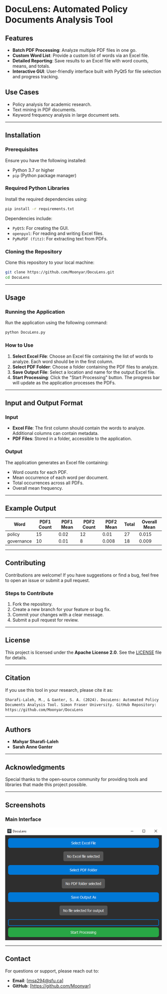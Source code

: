 
# DocuLens: Automated Policy Documents Analysis Tool

## Features
- **Batch PDF Processing**: Analyze multiple PDF files in one go.
- **Custom Word List**: Provide a custom list of words via an Excel file.
- **Detailed Reporting**: Save results to an Excel file with word counts, means, and totals.
- **Interactive GUI**: User-friendly interface built with PyQt5 for file selection and progress tracking.

## Use Cases
- Policy analysis for academic research.
- Text mining in PDF documents.
- Keyword frequency analysis in large document sets.

---

## Installation

### Prerequisites
Ensure you have the following installed:
- Python 3.7 or higher
- `pip` (Python package manager)

### Required Python Libraries
Install the required dependencies using:
```bash
pip install -r requirements.txt
```

Dependencies include:
- `PyQt5`: For creating the GUI.
- `openpyxl`: For reading and writing Excel files.
- `PyMuPDF (fitz)`: For extracting text from PDFs.

### Cloning the Repository
Clone this repository to your local machine:
```bash
git clone https://github.com/Moonyar/DocuLens.git
cd DocuLens
```

---

## Usage

### Running the Application
Run the application using the following command:
```bash
python DocuLens.py
```

### How to Use
1. **Select Excel File**: Choose an Excel file containing the list of words to analyze. Each word should be in the first column.
2. **Select PDF Folder**: Choose a folder containing the PDF files to analyze.
3. **Save Output File**: Select a location and name for the output Excel file.
4. **Start Processing**: Click the "Start Processing" button. The progress bar will update as the application processes the PDFs.

---

## Input and Output Format

### Input
- **Excel File**: The first column should contain the words to analyze. Additional columns can contain metadata.
- **PDF Files**: Stored in a folder, accessible to the application.

### Output
The application generates an Excel file containing:
- Word counts for each PDF.
- Mean occurrence of each word per document.
- Total occurrences across all PDFs.
- Overall mean frequency.

---

## Example Output
| Word       | PDF1 Count | PDF1 Mean | PDF2 Count | PDF2 Mean | Total | Overall Mean |
|------------|------------|-----------|------------|-----------|-------|--------------|
| policy     | 15         | 0.02      | 12         | 0.01      | 27    | 0.015        |
| governance | 10         | 0.01      | 8          | 0.008     | 18    | 0.009        |

---

## Contributing
Contributions are welcome! If you have suggestions or find a bug, feel free to open an issue or submit a pull request.

### Steps to Contribute
1. Fork the repository.
2. Create a new branch for your feature or bug fix.
3. Commit your changes with a clear message.
4. Submit a pull request for review.

---

## License
This project is licensed under the **Apache License 2.0**. See the [LICENSE](LICENSE) file for details.

---

## Citation
If you use this tool in your research, please cite it as:
```
Sharafi-Laleh, M., & Ganter, S. A. (2024). DocuLens: Automated Policy Documents Analysis Tool. Simon Fraser University. GitHub Repository: https://github.com/Moonyar/DocuLens
```

---

## Authors
- **Mahyar Sharafi-Laleh**
- **Sarah Anne Ganter**

---

## Acknowledgments
Special thanks to the open-source community for providing tools and libraries that made this project possible.

---

## Screenshots
### Main Interface
![Main Interface](screenshots/main_interface.png)

---

## Contact
For questions or support, please reach out to:
- **Email**: [msa294@sfu.ca]
- **GitHub**: [https://github.com/Moonyar]
